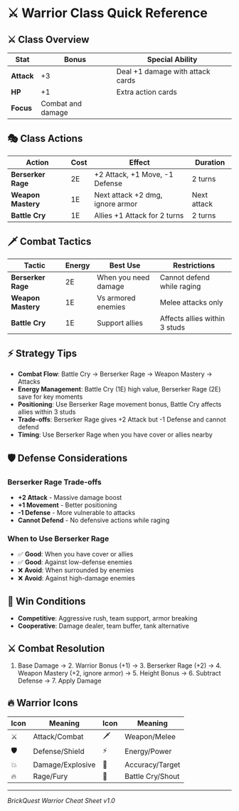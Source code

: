# ⚔️ Warrior Class Quick Reference

## ⚔️ Class Overview
| Stat | Bonus | Special Ability |
|------|-------|-----------------|
| **Attack** | +3 | Deal +1 damage with attack cards |
| **HP** | +1 | Extra action cards |
| **Focus** | Combat and damage | |

## 🎭 Class Actions
| Action | Cost | Effect | Duration |
|--------|------|--------|----------|
| **Berserker Rage** | 2E | +2 Attack, +1 Move, -1 Defense | 2 turns |
| **Weapon Mastery** | 1E | Next attack +2 dmg, ignore armor | Next attack |
| **Battle Cry** | 1E | Allies +1 Attack for 2 turns | 2 turns |

## 🗡️ Combat Tactics
| Tactic | Energy | Best Use | Restrictions |
|--------|--------|----------|--------------|
| **Berserker Rage** | 2E | When you need damage | Cannot defend while raging |
| **Weapon Mastery** | 1E | Vs armored enemies | Melee attacks only |
| **Battle Cry** | 1E | Support allies | Affects allies within 3 studs |

## ⚡ Strategy Tips
- **Combat Flow**: Battle Cry → Berserker Rage → Weapon Mastery → Attacks
- **Energy Management**: Battle Cry (1E) high value, Berserker Rage (2E) save for key moments
- **Positioning**: Use Berserker Rage movement bonus, Battle Cry affects allies within 3 studs
- **Trade-offs**: Berserker Rage gives +2 Attack but -1 Defense and cannot defend
- **Timing**: Use Berserker Rage when you have cover or allies nearby

## 🛡️ Defense Considerations
### Berserker Rage Trade-offs
- **+2 Attack** - Massive damage boost
- **+1 Movement** - Better positioning
- **-1 Defense** - More vulnerable to attacks
- **Cannot Defend** - No defensive actions while raging

### When to Use Berserker Rage
- ✅ **Good**: When you have cover or allies
- ✅ **Good**: Against low-defense enemies
- ❌ **Avoid**: When surrounded by enemies
- ❌ **Avoid**: Against high-damage enemies

## 🎯 Win Conditions
- **Competitive**: Aggressive rush, team support, armor breaking
- **Cooperative**: Damage dealer, team buffer, tank alternative

## ⚔️ Combat Resolution
1. Base Damage → 2. Warrior Bonus (+1) → 3. Berserker Rage (+2) → 4. Weapon Mastery (+2, ignore armor) → 5. Height Bonus → 6. Subtract Defense → 7. Apply Damage

## 🔥 Warrior Icons
| Icon | Meaning | Icon | Meaning |
|------|---------|------|---------|
| ⚔️ | Attack/Combat | 🗡️ | Weapon/Melee |
| 🛡️ | Defense/Shield | ⚡ | Energy/Power |
| 💥 | Damage/Explosive | 🎯 | Accuracy/Target |
| 🔥 | Rage/Fury | 📢 | Battle Cry/Shout |

---
*BrickQuest Warrior Cheat Sheet v1.0*